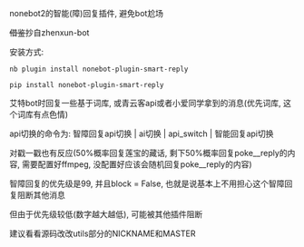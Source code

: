 nonebot2的智能(障)回复插件, 避免bot尬场

~~借鉴~~抄自zhenxun-bot

安装方式:

    nb plugin install nonebot-plugin-smart-reply
    
    pip install nonebot-plugin-smart-reply
    

艾特bot时回复一些基于词库, 或青云客api或者小爱同学拿到的消息(优先词库, 这个词库有点色情)

api切换的命令为:
    智障回复api切换 | ai切换 | api_switch | 智能回复api切换

对戳一戳也有反应(50%概率回复莲宝的藏话, 剩下50%概率回复poke__reply的内容, 需要配置好ffmpeg, 没配置好应该会随机回复poke__reply的内容)

智障回复的优先级是99, 并且block = False, 也就是说基本上不用担心这个智障回复阻断其他消息

但由于优先级较低(数字越大越低), 可能被其他插件阻断

建议看看源码改改utils部分的NICKNAME和MASTER

